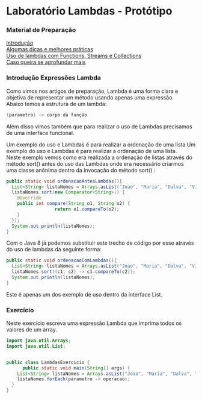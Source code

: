 # Laboratório Lambdas - Protótipo

### Material de Preparação

[Introdução](http://blog.gabrielamorim.com/java-8-expressoes-lambda-closures-interfaces-funcionais-e-um-pouco-mais/)<br/>
[Algumas dicas e melhores práticas](https://www.baeldung.com/java-8-lambda-expressions-tips)<br/>
[Uso de lambdas com Functions, Streams e Collections](https://rodrigouchoa.wordpress.com/2014/05/20/novidades-do-java-8-lambda-expressions/)<br/>
[Caso queira se aprofundar mais](https://www.oracle.com/webfolder/technetwork/tutorials/obe/java/Lambda-QuickStart/index.html)

### Introdução Expressões Lambda
Como vimos nos artigos de preparação, Lambda é uma forma clara e objetiva de representar um método usando apenas uma expressão.<br/>
Abaixo temos a estrutura de um lambda:
```java
(parametro) -> corpo da função 
```

Além disso vimos também que para realizar o uso de Lambdas precisamos de uma interface funcional.

Um exemplo do uso e Lambdas é para realizar a ordenação de uma lista.Um exemplo do uso e Lambdas é para realizar a ordenação de uma lista.<br/>
Neste exemplo vemos como era realizada a ordenação de listas através do método sort() antes do uso das Lambdas onde era necessário criarmos uma classe anônima dentro da invocação do método  sort() :

```java
public static void ordenacaoAntesLambdas(){
  List<String> listaNomes = Arrays.asList("Joao", "Maria", "Dalva", "Vilma", "Carlos", "Roberto");
  listaNomes.sort(new Comparator<String>() {
    @Override
    public int compare(String o1, String o2) {
                  return o1.compareTo(o2);
    }
  });
  System.out.println(listaNomes);
}
```

Com o Java 8 já podemos substituir este trecho de código por esse através do uso de lambdas da seguinte forma:
```java
public static void ordenacaoComLambdas(){
  List<String> listaNomes = Arrays.asList("Joao", "Maria", "Dalva", "Vilma", "Carlos", "Roberto");
  listaNomes.sort((c1, c2) -> c1.compareTo(c2));
  System.out.println(listaNomes);
}
```
Este é apenas um dos exemplo de uso dentro da interface List.

### Exercício
Neste exercício escreva uma expressão Lambda que imprima todos os valores de um array.

```java
import java.util.Arrays;
import java.util.List;


public class LambdasExercicio {
      public static void main(String[] args) {
    List<String> listaNomes = Arrays.asList("Joao", "Maria", "Dalva", "Vilma", "Carlos", "Roberto");
    listaNomes.forEach(parametro -> operacao);
  }
}
```